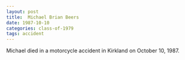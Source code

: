 ```yaml
---
layout: post
title:  Michael Brian Beers
date: 1987-10-10
categories: class-of-1979
tags: accident
---
```


Michael died in a motorcycle accident in Kirkland on October 10, 1987.


